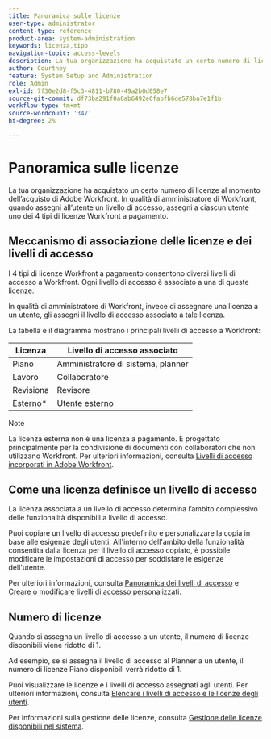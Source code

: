 ```yaml
---
title: Panoramica sulle licenze
user-type: administrator
content-type: reference
product-area: system-administration
keywords: licenza,tipo
navigation-topic: access-levels
description: La tua organizzazione ha acquistato un certo numero di licenze al momento dell’acquisto di Adobe Workfront. In qualità di amministratore di Workfront, quando assegni all’utente un livello di accesso, assegni a ciascun utente uno dei 4 tipi di licenze Workfront a pagamento.
author: Courtney
feature: System Setup and Administration
role: Admin
exl-id: 7f30e2d8-f5c3-4811-b780-49a2b0d058e7
source-git-commit: df73ba291f0a0ab6492e6fabfb6de578ba7e1f1b
workflow-type: tm+mt
source-wordcount: '347'
ht-degree: 2%

---
```


# Panoramica sulle licenze

La tua organizzazione ha acquistato un certo numero di licenze al momento dell’acquisto di Adobe Workfront. In qualità di amministratore di Workfront, quando assegni all’utente un livello di accesso, assegni a ciascun utente uno dei 4 tipi di licenze Workfront a pagamento.

## Meccanismo di associazione delle licenze e dei livelli di accesso

I 4 tipi di licenze Workfront a pagamento consentono diversi livelli di accesso a Workfront. Ogni livello di accesso è associato a una di queste licenze.

In qualità di amministratore di Workfront, invece di assegnare una licenza a un utente, gli assegni il livello di accesso associato a tale licenza.

La tabella e il diagramma mostrano i principali livelli di accesso a Workfront:

| Licenza | Livello di accesso associato |
|--- |--- |
| Piano | Amministratore di sistema, planner |
| Lavoro | Collaboratore |
| Revisiona | Revisore |
| Esterno* | Utente esterno |

>[!NOTE]
>
>La licenza esterna non è una licenza a pagamento. È progettato principalmente per la condivisione di documenti con collaboratori che non utilizzano Workfront. Per ulteriori informazioni, consulta [Livelli di accesso incorporati in Adobe Workfront](/help/quicksilver/administration-and-setup/add-users/access-levels-and-object-permissions/default-access-levels-in-workfront.md).

## Come una licenza definisce un livello di accesso

La licenza associata a un livello di accesso determina l’ambito complessivo delle funzionalità disponibili a livello di accesso.

Puoi copiare un livello di accesso predefinito e personalizzare la copia in base alle esigenze degli utenti. All&#39;interno dell&#39;ambito della funzionalità consentita dalla licenza per il livello di accesso copiato, è possibile modificare le impostazioni di accesso per soddisfare le esigenze dell&#39;utente.

Per ulteriori informazioni, consulta [Panoramica dei livelli di accesso](../../../administration-and-setup/add-users/access-levels-and-object-permissions/access-levels-overview.md) e [Creare o modificare livelli di accesso personalizzati](../../../administration-and-setup/add-users/configure-and-grant-access/create-modify-access-levels.md).

## Numero di licenze

Quando si assegna un livello di accesso a un utente, il numero di licenze disponibili viene ridotto di 1.

Ad esempio, se si assegna il livello di accesso al Planner a un utente, il numero di licenze Piano disponibili verrà ridotto di 1.

Puoi visualizzare le licenze e i livelli di accesso assegnati agli utenti. Per ulteriori informazioni, consulta [Elencare i livelli di accesso e le licenze degli utenti](../../../administration-and-setup/add-users/access-levels-and-object-permissions/list-access-levels-and-licenses-for-your-users.md).

Per informazioni sulla gestione delle licenze, consulta [Gestione delle licenze disponibili nel sistema](../../../administration-and-setup/get-started-wf-administration/manage-available-licenses-in-your-system.md).
